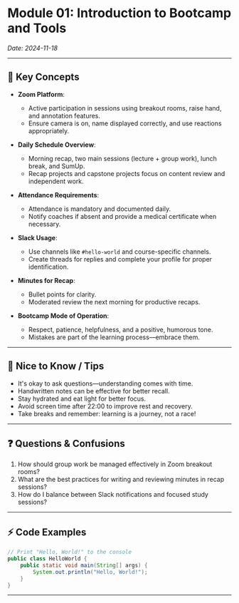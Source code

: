 # Module 01: Introduction to Bootcamp and Tools
*Date: 2024-11-18*

---

## 📝 Key Concepts
- **Zoom Platform**:
    - Active participation in sessions using breakout rooms, raise hand, and annotation features.
    - Ensure camera is on, name displayed correctly, and use reactions appropriately.

- **Daily Schedule Overview**:
    - Morning recap, two main sessions (lecture + group work), lunch break, and SumUp.
    - Recap projects and capstone projects focus on content review and independent work.

- **Attendance Requirements**:
    - Attendance is mandatory and documented daily.
    - Notify coaches if absent and provide a medical certificate when necessary.

- **Slack Usage**:
    - Use channels like `#hello-world` and course-specific channels.
    - Create threads for replies and complete your profile for proper identification.

- **Minutes for Recap**:
    - Bullet points for clarity.
    - Moderated review the next morning for productive recaps.

- **Bootcamp Mode of Operation**:
    - Respect, patience, helpfulness, and a positive, humorous tone.
    - Mistakes are part of the learning process—embrace them.

---

## 🔑 Nice to Know / Tips
- It's okay to ask questions—understanding comes with time.
- Handwritten notes can be effective for better recall.
- Stay hydrated and eat light for better focus.
- Avoid screen time after 22:00 to improve rest and recovery.
- Take breaks and remember: learning is a journey, not a race!

---

## ❓ Questions & Confusions
1. How should group work be managed effectively in Zoom breakout rooms?
2. What are the best practices for writing and reviewing minutes in recap sessions?
3. How do I balance between Slack notifications and focused study sessions?
 ---

## ⚡ Code Examples
```java
// Print "Hello, World!" to the console
public class HelloWorld {
    public static void main(String[] args) {
        System.out.println("Hello, World!");
    }
}
```
---